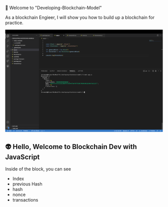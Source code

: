 🤟 Welcome to "Developing-Blockchain-Model"

As a blockchain Engieer, I will show you how to build up a blockchain for practice.

![Intro](https://github.com/ahrumnoh/developing-blockchain-models/blob/main/src/image/Screen%20Shot%202022-07-19%20at%204.52.06%20PM.png)

## 👽 Hello, Welcome to Blockchain Dev with JavaScript

Inside of the block, you can see
* Index
* previous Hash
* hash
* nonce
* transactions